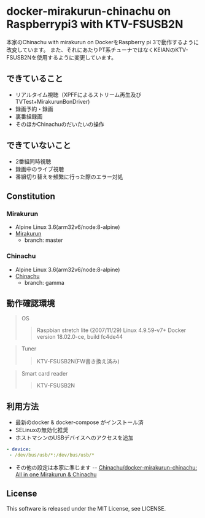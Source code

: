 # docker-mirakurun-chinachu on Raspberrypi3 with KTV-FSUSB2N
本家のChinachu with mirakurun on DockerをRaspberry pi 3で動作するように改変しています。
また、それにあたりPT系チューナではなくKEIANのKTV-FSUSB2Nを使用するように変更しています。

## できていること
- リアルタイム視聴（XPFFによるストリーム再生及びTVTest+MirakurunBonDriver)
- 録画予約・録画
- 裏番組録画
- そのほかChinachuのだいたいの操作

## できていないこと
- 2番組同時視聴
- 録画中のライブ視聴
- 番組切り替えを頻繁に行った際のエラー対処

## Constitution
### Mirakurun
- Alpine Linux 3.6(arm32v6/node:8-alpine)
- [Mirakurun](https://github.com/kanreisa/Mirakurun)
  - branch: master

### Chinachu
- Alpine Linux 3.6(arm32v6/node:8-alpine)
- [Chinachu](https://github.com/kanreisa/Chinachu)
  - branch: gamma

## 動作確認環境
> OS
>>Raspbian stretch lite (2007/11/29)
>> Linux 4.9.59-v7+
>Docker
>>version 18.02.0-ce, build fc4de44  

>Tuner
>>KTV-FSUSB2N(FW書き換え済み)

>Smart card reader
>>KTV-FSUSB2N

## 利用方法
- 最新のdocker & docker-compose がインストール済
- SELinuxの無効化推奨
- ホストマシンのUSBデバイスへのアクセスを追加
```docker-compose.yml
- device:
 - /dev/bus/usb/*:/dev/bus/usb/*
```

- その他の設定は本家に準じます
-- [Chinachu/docker-mirakurun-chinachu: All in one Mirakurun & Chinachu](https://github.com/Chinachu/docker-mirakurun-chinachu)

## License
This software is released under the MIT License, see LICENSE.

